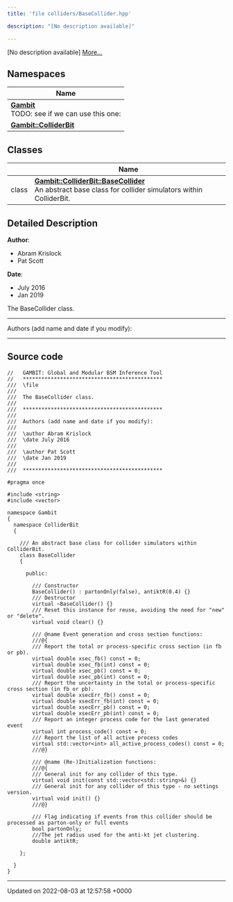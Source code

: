 ```yaml
---
title: 'file colliders/BaseCollider.hpp'

description: "[No description available]"

---
```







[No description available] [More...](#detailed-description)

## Namespaces

| Name           |
| -------------- |
| **[Gambit](/documentation/code/main/namespaces/namespacegambit/)** <br>TODO: see if we can use this one:  |
| **[Gambit::ColliderBit](/documentation/code/main/namespaces/namespacegambit_1_1colliderbit/)**  |

## Classes

|                | Name           |
| -------------- | -------------- |
| class | **[Gambit::ColliderBit::BaseCollider](/documentation/code/main/classes/classgambit_1_1colliderbit_1_1basecollider/)** <br>An abstract base class for collider simulators within ColliderBit.  |

## Detailed Description


**Author**: 

  * Abram Krislock 
  * Pat Scott 


**Date**: 

  * July 2016
  * Jan 2019


The BaseCollider class.



------------------

Authors (add name and date if you modify):



------------------




## Source code

```
//   GAMBIT: Global and Modular BSM Inference Tool
//   *********************************************
///  \file
///
///  The BaseCollider class.
///
///  *********************************************
///
///  Authors (add name and date if you modify):
///
///  \author Abram Krislock
///  \date July 2016
///
///  \author Pat Scott
///  \date Jan 2019
///
///  *********************************************

#pragma once

#include <string>
#include <vector>

namespace Gambit
{
  namespace ColliderBit
  {

    /// An abstract base class for collider simulators within ColliderBit.
    class BaseCollider
    {

      public:

        /// Constructor
        BaseCollider() : partonOnly(false), antiktR(0.4) {}
        /// Destructor
        virtual ~BaseCollider() {}
        /// Reset this instance for reuse, avoiding the need for "new" or "delete".
        virtual void clear() {}

        /// @name Event generation and cross section functions:
        ///@{
        /// Report the total or process-specific cross section (in fb or pb).
        virtual double xsec_fb() const = 0;
        virtual double xsec_fb(int) const = 0;
        virtual double xsec_pb() const = 0;
        virtual double xsec_pb(int) const = 0;
        /// Report the uncertainty in the total or process-specific cross section (in fb or pb).
        virtual double xsecErr_fb() const = 0;
        virtual double xsecErr_fb(int) const = 0;
        virtual double xsecErr_pb() const = 0;
        virtual double xsecErr_pb(int) const = 0;
        /// Report an integer process code for the last generated event
        virtual int process_code() const = 0;
        /// Report the list of all active process codes
        virtual std::vector<int> all_active_process_codes() const = 0;
        ///@}

        /// @name (Re-)Initialization functions:
        ///@{
        /// General init for any collider of this type.
        virtual void init(const std::vector<std::string>&) {}
        /// General init for any collider of this type - no settings version.
        virtual void init() {}
        ///@}

        /// Flag indicating if events from this collider should be processed as parton-only or full events
        bool partonOnly;
        ///The jet radius used for the anti-kt jet clustering.
        double antiktR;

    };

  }
}
```


-------------------------------

Updated on 2022-08-03 at 12:57:58 +0000
